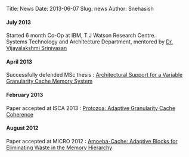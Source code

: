 Title: News
Date: 2013-06-07
Slug: news
Author: Snehasish

#### July 2013
Started 6 month Co-Op at IBM, T.J Watson Research Centre.  
Systems Technology and Architecture Department, mentored by [Dr. Vijayalakshmi Srinivasan](http://researcher.watson.ibm.com/researcher/view.php?person=us-viji)

#### April 2013 
Successfully defended MSc thesis : [Architectural Support for a Variable Granularity Cache Memory System](http://summit.sfu.ca/item/12771)

#### February 2013
Paper accepted at ISCA 2013 : [Protozoa: Adaptive Granularity Cache Coherence](http://dl.acm.org/citation.cfm?id=2485969)

#### August 2012
Paper accepted at MICRO 2012 : [Amoeba-Cache: Adaptive Blocks for Eliminating Waste in the Memory Hierarchy](http://dl.acm.org/citation.cfm?id=2457513)
